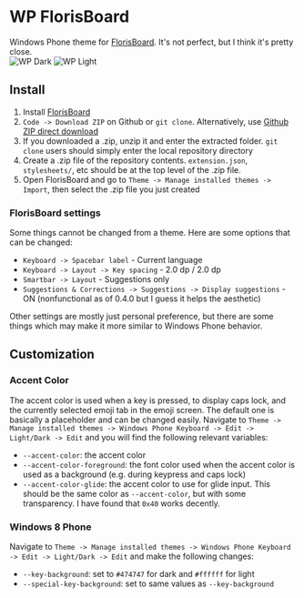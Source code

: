 # WP FlorisBoard
Windows Phone theme for [FlorisBoard](https://github.com/florisboard/florisboard). It's not perfect, but I think it's pretty close.  
![WP Dark](https://github.com/supsm/wp-florisboard/assets/60897356/f2b2fb29-7e98-48c1-8c1c-eeb0aa5afd7f)
![WP Light](https://github.com/supsm/wp-florisboard/assets/60897356/a713f6ec-5615-412f-863a-2c888a55fde6)


## Install
1. Install [FlorisBoard](https://github.com/florisboard/florisboard)
2. `Code -> Download ZIP` on Github or `git clone`. Alternatively, use [Github ZIP direct download](https://github.com/supsm/wp-florisboard/archive/master.zip)
3. If you downloaded a .zip, unzip it and enter the extracted folder. `git clone` users should simply enter the local repository directory
4. Create a .zip file of the repository contents. `extension.json`, `stylesheets/`, etc should be at the top level of the .zip file.
5. Open FlorisBoard and go to `Theme -> Manage installed themes -> Import`, then select the .zip file you just created
### FlorisBoard settings
Some things cannot be changed from a theme. Here are some options that can be changed:
- `Keyboard -> Spacebar label` - Current language
- `Keyboard -> Layout -> Key spacing` - 2.0 dp / 2.0 dp
- `Smartbar -> Layout` - Suggestions only
- `Suggestions & Corrections -> Suggestions -> Display suggestions` - ON (nonfunctional as of 0.4.0 but I guess it helps the aesthetic)

Other settings are mostly just personal preference, but there are some things which may make it more similar to Windows Phone behavior.

## Customization
### Accent Color
The accent color is used when a key is pressed, to display caps lock, and the currently selected emoji tab in the emoji screen. The default one is basically a placeholder and can be changed easily. Navigate to `Theme -> Manage installed themes -> Windows Phone Keyboard -> Edit -> Light/Dark -> Edit` and you will find the following relevant variables:
- `--accent-color`: the accent color
- `--accent-color-foreground`: the font color used when the accent color is used as a background (e.g. during keypress and caps lock)
- `--accent-color-glide`: the accent color to use for glide input. This should be the same color as `--accent-color`, but with some transparency. I have found that `0x40` works decently.
### Windows 8 Phone
Navigate to `Theme -> Manage installed themes -> Windows Phone Keyboard -> Edit -> Light/Dark -> Edit` and make the following changes:
- `--key-background`: set to `#474747` for dark and `#ffffff` for light
- `--special-key-background`: set to same values as `--key-background`
